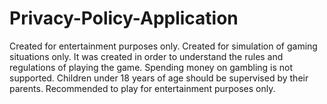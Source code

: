 # Privacy-Policy-Application

Created for entertainment purposes only.
Created for simulation of gaming situations only.
It was created in order to understand the rules and regulations of playing the game.
Spending money on gambling is not supported.
Children under 18 years of age should be supervised by their parents.
Recommended to play for entertainment purposes only.
